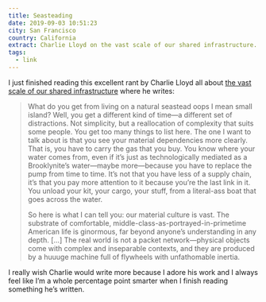 ```yaml
---
title: Seasteading
date: 2019-09-03 10:51:23
city: San Francisco
country: California
extract: Charlie Lloyd on the vast scale of our shared infrastructure.
tags:
  - link
---
```


I just finished reading this excellent rant by Charlie Lloyd all about [the vast scale of our shared infrastructure](https://tinyletter.com/vruba/letters/6-3-seasteading) where he writes:

> What do you get from living on a natural seastead oops I mean small island? Well, you get a different kind of time—a different set of distractions. Not simplicity, but a reallocation of complexity that suits some people. You get too many things to list here. The one I want to talk about is that you see your material dependencies more clearly. That is, you have to carry the gas that you buy. You know where your water comes from, even if it’s just as technologically mediated as a Brooklynite’s water—maybe more—because you have to replace the pump from time to time. It’s not that you have less of a supply chain, it’s that you pay more attention to it because you’re the last link in it. You unload your kit, your cargo, your stuff, from a literal-ass boat that goes across the water.
>
> So here is what I can tell you: our material culture is vast. The substrate of comfortable, middle-class-as-portrayed-in-primetime American life is ginormous, far beyond anyone’s understanding in any depth.
> [...] The real world is not a packet network—physical objects come with complex and inseparable contexts, and they are produced by a huuuge machine full of flywheels with unfathomable inertia.

I really wish Charlie would write more because I adore his work and I always feel like I’m a whole percentage point smarter when I finish reading something he’s written.
